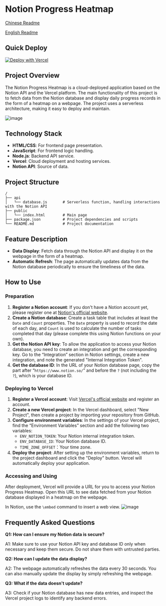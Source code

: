 # Notion Progress Heatmap

[Chinese Readme](README)

[English Readme](README_EN)

## Quick Deploy
[![Deploy with Vercel](https://vercel.com/button)](https://vercel.com/new/clone?repository-url=https%3A%2F%2Fgithub.com%2FZippland%2FNotion-Progress-Heatmap&env=ENV_DATABASE_ID&env=ENV_NOTION_TOKEN&env=TIME_ZONE_OFFSET&project-name=notion-progress-heatmap&repository-name=notion-progress-heatmap)

## Project Overview

The Notion Progress Heatmap is a cloud-deployed application based on the Notion API and the Vercel platform. The main functionality of this project is to fetch data from the Notion database and display daily progress records in the form of a heatmap on a webpage. The project uses a serverless architecture, making it easy to deploy and maintain.

![image](https://github.com/Zippland/Notion-Progress-Heatmap/assets/126135306/73af35ed-9224-4e7b-b79f-77a4aacdaa8a)

## Technology Stack

- **HTML/CSS**: For frontend page presentation.
- **JavaScript**: For frontend logic handling.
- **Node.js**: Backend API service.
- **Vercel**: Cloud deployment and hosting services.
- **Notion API**: Source of data.

## Project Structure

```
/
├── api
│   └── database.js       # Serverless function, handling interactions with the Notion API
├── public
│   └── index.html        # Main page
├── package.json          # Project dependencies and scripts
└── README.md             # Project documentation
```

## Feature Description

- **Data Display**: Fetch data through the Notion API and display it on the webpage in the form of a heatmap.
- **Automatic Refresh**: The page automatically updates data from the Notion database periodically to ensure the timeliness of the data.

## How to Use

### Preparation

1. **Register a Notion account**: If you don't have a Notion account yet, please register one at [Notion's official website](https://www.notion.so/).
2. **Create a Notion database**: Create a task table that includes at least the `Date` and `Count` properties. The `Date` property is used to record the date of each day, and `Count` is used to calculate the number of tasks completed that day (please complete this using Notion functions on your own).
3. **Get the Notion API key**: To allow the application to access your Notion database, you need to create an integration and get the corresponding key. Go to the “Integration” section in Notion settings, create a new integration, and note the generated "Internal Integration Token".
4. **Get the database ID**: In the URL of your Notion database page, copy the part after “`https://www.notion.so/`” and before the `?` (not including the `?`), which is your database ID.

### Deploying to Vercel

1. **Register a Vercel account**: Visit [Vercel's official website](https://vercel.com/) and register an account.
2. **Create a new Vercel project**: In the Vercel dashboard, select "New Project", then create a project by importing your repository from GitHub.
3. **Configure environment variables**: In the settings of your Vercel project, find the “Environment Variables” section and add the following two variables:
   - `ENV_NOTION_TOKEN`: Your Notion internal integration token.
   - `ENV_DATABASE_ID`: Your Notion database ID.
   - `TIME_ZONE_OFFSET`：Your time zone.
4. **Deploy the project**: After setting up the environment variables, return to the project dashboard and click the "Deploy" button. Vercel will automatically deploy your application.

### Accessing and Using

After deployment, Vercel will provide a URL for you to access your Notion Progress Heatmap. Open this URL to see data fetched from your Notion database displayed in a heatmap on the webpage.

In Notion, use the `\embed` command to insert a web view.
![image](https://github.com/Zippland/Notion-Progress-Heatmap/assets/126135306/9298c5aa-bd5e-49d2-979f-546f3bf469f0)

## Frequently Asked Questions

**Q1: How can I ensure my Notion data is secure?**

A1: Make sure to use your Notion API key and database ID only when necessary and keep them secure. Do not share them with untrusted parties.

**Q2: How can I update the data display?**

A2: The webpage automatically refreshes the data every 30 seconds. You can also manually update the display by simply refreshing the webpage.

**Q3: What if the data doesn't update?**

A3: Check if your Notion database has new data entries, and inspect the Vercel project logs to identify any backend errors.
